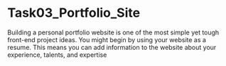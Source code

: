 # Task03_Portfolio_Site
Building a personal portfolio website is one of the most simple yet tough front-end project ideas. You might begin by using your website as a resume. This means you can add information to the website about your experience, talents, and expertise
